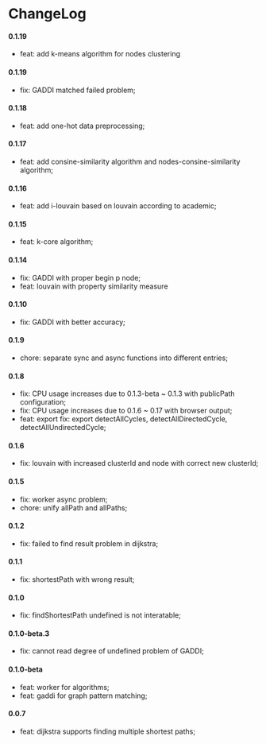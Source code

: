 # ChangeLog
#### 0.1.19

- feat: add k-means algorithm for nodes clustering

#### 0.1.19

- fix: GADDI matched failed problem;

#### 0.1.18

- feat: add one-hot data preprocessing;

#### 0.1.17

- feat: add consine-similarity algorithm and nodes-consine-similarity algorithm;

#### 0.1.16

- feat: add i-louvain based on louvain according to academic;

#### 0.1.15

- feat: k-core algorithm;

#### 0.1.14

- fix: GADDI with proper begin p node;
- feat: louvain with property similarity measure

#### 0.1.10

- fix: GADDI with better accuracy;

#### 0.1.9

- chore: separate sync and async functions into different entries;

#### 0.1.8

- fix: CPU usage increases due to 0.1.3-beta ~ 0.1.3 with publicPath configuration;
- fix: CPU usage increases due to 0.1.6 ~ 0.17 with browser output;
- feat: export fix: export detectAllCycles, detectAllDirectedCycle, detectAllUndirectedCycle;

#### 0.1.6

- fix: louvain with increased clusterId and node with correct new clusterId;

#### 0.1.5

- fix: worker async problem;
- chore: unify allPath and allPaths;

#### 0.1.2

- fix: failed to find result problem in dijkstra;

#### 0.1.1

- fix: shortestPath with wrong result;

#### 0.1.0

- fix: findShortestPath undefined is not interatable;

#### 0.1.0-beta.3

- fix: cannot read degree of undefined problem of GADDI;

#### 0.1.0-beta

- feat: worker for algorithms;
- feat: gaddi for graph pattern matching;

#### 0.0.7

- feat: dijkstra supports finding multiple shortest paths;

